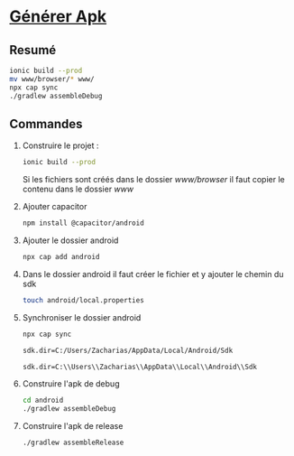 # [Générer Apk](readme.md)

## Resumé

```bash
ionic build --prod
mv www/browser/* www/
npx cap sync
./gradlew assembleDebug
```

## Commandes

1. Construire le projet :

    ```bash
    ionic build --prod
    ```

    Si les fichiers sont créés dans le dossier *www/browser* il faut copier le contenu dans le dossier *www*

2. Ajouter capacitor

    ```bash
    npm install @capacitor/android
    ```

3. Ajouter le dossier android

    ```bash
    npx cap add android
    ```

4. Dans le dossier android il faut créer le fichier et y ajouter le chemin du sdk

    ```bash
    touch android/local.properties
    ```

5. Synchroniser le dossier android

    ```bash
    npx cap sync
    ```

    ```bash
    sdk.dir=C:/Users/Zacharias/AppData/Local/Android/Sdk

    sdk.dir=C:\\Users\\Zacharias\\AppData\\Local\\Android\\Sdk
    ```

6. Construire l'apk de debug

    ```bash
    cd android
    ./gradlew assembleDebug
    ```

7. Construire l'apk de release

    ```bash
    ./gradlew assembleRelease
    ```
